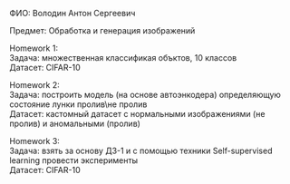 ФИО: Володин Антон Сергеевич

Предмет: Обработка и генерация изображений

Homework 1: <br />
Задача: множественная классификая объктов, 10 классов <br />
Датасет: CIFAR-10 <br />


Homework 2: <br />
Задача: построить модель (на основе автоэнкодера) определяющую состояние лунки пролив\не пролив <br />
Датасет: кастомный датасет с нормальными изображениями (не пролив) и аномальными (пролив) <br />


Homework 3: <br />
Задача: взять за основу ДЗ-1 и с помощью техники Self-supervised learning провести эксперименты <br />
Датасет: CIFAR-10 <br />
